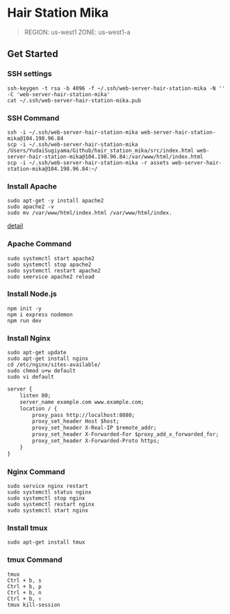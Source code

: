 # Hair Station Mika

>REGION: us-west1
>ZONE: us-west1-a

## Get Started
### SSH settings
```
ssh-keygen -t rsa -b 4096 -f ~/.ssh/web-server-hair-station-mika -N '' -C 'web-server-hair-station-mika' 
cat ~/.ssh/web-server-hair-station-mika.pub
```

### SSH Command
```
ssh -i ~/.ssh/web-server-hair-station-mika web-server-hair-station-mika@104.198.96.84
scp -i ~/.ssh/web-server-hair-station-mika /Users/YudaiSugiyama/Github/hair_station_mika/src/index.html web-server-hair-station-mika@104.198.96.84:/var/www/html/index.html
scp -i ~/.ssh/web-server-hair-station-mika -r assets web-server-hair-station-mika@104.198.96.84:~/
```

### Install Apache

```
sudo apt-get -y install apache2
sudo apache2 -v
sudo mv /var/www/html/index.html /var/www/html/index.
```

[detail](https://zenn.dev/knockknock/articles/10aa24fde47c45)

### Apache Command
```
sudo systemctl start apache2
sudo systemctl stop apache2
sudo systemctl restart apache2
sudo seervice apache2 reload
```

### Install Node.js
```
npm init -y
npm i express nodemon
npm run dev
```

### Install Nginx
```
sudo apt-get update
sudo apt-get install nginx
cd /etc/nginx/sites-available/
sudo chmod u+w default
sudo vi default
```

```default
server {
    listen 80;
    server_name example.com www.example.com;
    location / {
        proxy_pass http://localhost:8080;
        proxy_set_header Host $host;
        proxy_set_header X-Real-IP $remote_addr;
        proxy_set_header X-Forwarded-For $proxy_add_x_forwarded_for;
        proxy_set_header X-Forwarded-Proto https;
    }
}
```

### Nginx Command
```
sudo service nginx restart
sudo systemctl status nginx
sudo systemctl stop nginx
sudo systemctl restart nginx
sudo systemctl start nginx
```

### Install tmux
```
sudo apt-get install tmux
```

### tmux Command
```
tmux
Ctrl + b, s
Ctrl + b, p
Ctrl + b, n
Ctrl + b, ↑
tmux kill-session
```